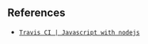## References 
- [`Travis CI | Javascript with nodejs`](https://docs.travis-ci.com/user/languages/javascript-with-nodejs/)